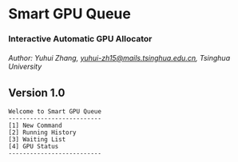 # Smart GPU Queue

### Interactive Automatic GPU Allocator

###### Author: Yuhui Zhang, yuhui-zh15@mails.tsinghua.edu.cn, Tsinghua University

## Version 1.0

```
Welcome to Smart GPU Queue
--------------------------
[1] New Command
[2] Running History
[3] Waiting List
[4] GPU Status
--------------------------
```
